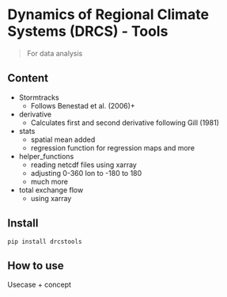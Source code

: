 # Dynamics of Regional Climate Systems (DRCS) - Tools
> For data analysis


## Content

- Stormtracks
    * Follows Benestad et al. (2006)+
- derivative
    * Calculates first and second derivative following Gill (1981)
- stats
    * spatial mean added
    * regression function for regression maps and more
- helper_functions
    * reading netcdf files using xarray
    * adjusting 0-360 lon to -180 to 180 
    * much more
- total exchange flow
    * using xarray
    

## Install

`pip install drcstools`

## How to use

Usecase + concept
